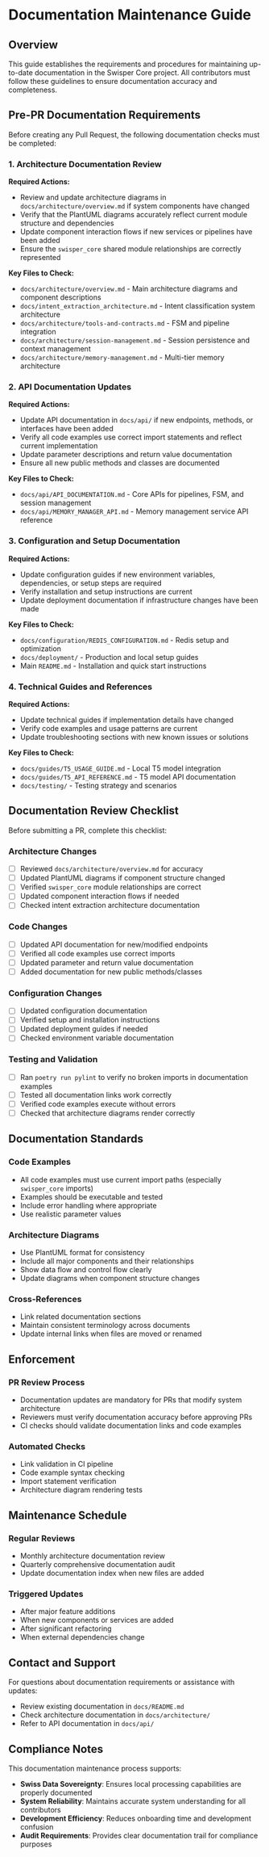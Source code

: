 # Documentation Maintenance Guide

## Overview

This guide establishes the requirements and procedures for maintaining up-to-date documentation in the Swisper Core project. All contributors must follow these guidelines to ensure documentation accuracy and completeness.

## Pre-PR Documentation Requirements

Before creating any Pull Request, the following documentation checks must be completed:

### 1. Architecture Documentation Review

**Required Actions:**
- Review and update architecture diagrams in `docs/architecture/overview.md` if system components have changed
- Verify that the PlantUML diagrams accurately reflect current module structure and dependencies
- Update component interaction flows if new services or pipelines have been added
- Ensure the `swisper_core` shared module relationships are correctly represented

**Key Files to Check:**
- `docs/architecture/overview.md` - Main architecture diagrams and component descriptions
- `docs/intent_extraction_architecture.md` - Intent classification system architecture
- `docs/architecture/tools-and-contracts.md` - FSM and pipeline integration
- `docs/architecture/session-management.md` - Session persistence and context management
- `docs/architecture/memory-management.md` - Multi-tier memory architecture

### 2. API Documentation Updates

**Required Actions:**
- Update API documentation in `docs/api/` if new endpoints, methods, or interfaces have been added
- Verify all code examples use correct import statements and reflect current implementation
- Update parameter descriptions and return value documentation
- Ensure all new public methods and classes are documented

**Key Files to Check:**
- `docs/api/API_DOCUMENTATION.md` - Core APIs for pipelines, FSM, and session management
- `docs/api/MEMORY_MANAGER_API.md` - Memory management service API reference

### 3. Configuration and Setup Documentation

**Required Actions:**
- Update configuration guides if new environment variables, dependencies, or setup steps are required
- Verify installation and setup instructions are current
- Update deployment documentation if infrastructure changes have been made

**Key Files to Check:**
- `docs/configuration/REDIS_CONFIGURATION.md` - Redis setup and optimization
- `docs/deployment/` - Production and local setup guides
- Main `README.md` - Installation and quick start instructions

### 4. Technical Guides and References

**Required Actions:**
- Update technical guides if implementation details have changed
- Verify code examples and usage patterns are current
- Update troubleshooting sections with new known issues or solutions

**Key Files to Check:**
- `docs/guides/T5_USAGE_GUIDE.md` - Local T5 model integration
- `docs/guides/T5_API_REFERENCE.md` - T5 model API documentation
- `docs/testing/` - Testing strategy and scenarios

## Documentation Review Checklist

Before submitting a PR, complete this checklist:

### Architecture Changes
- [ ] Reviewed `docs/architecture/overview.md` for accuracy
- [ ] Updated PlantUML diagrams if component structure changed
- [ ] Verified `swisper_core` module relationships are correct
- [ ] Updated component interaction flows if needed
- [ ] Checked intent extraction architecture documentation

### Code Changes
- [ ] Updated API documentation for new/modified endpoints
- [ ] Verified all code examples use correct imports
- [ ] Updated parameter and return value documentation
- [ ] Added documentation for new public methods/classes

### Configuration Changes
- [ ] Updated configuration documentation
- [ ] Verified setup and installation instructions
- [ ] Updated deployment guides if needed
- [ ] Checked environment variable documentation

### Testing and Validation
- [ ] Ran `poetry run pylint` to verify no broken imports in documentation examples
- [ ] Tested all documentation links work correctly
- [ ] Verified code examples execute without errors
- [ ] Checked that architecture diagrams render correctly

## Documentation Standards

### Code Examples
- All code examples must use current import paths (especially `swisper_core` imports)
- Examples should be executable and tested
- Include error handling where appropriate
- Use realistic parameter values

### Architecture Diagrams
- Use PlantUML format for consistency
- Include all major components and their relationships
- Show data flow and control flow clearly
- Update diagrams when component structure changes

### Cross-References
- Link related documentation sections
- Maintain consistent terminology across documents
- Update internal links when files are moved or renamed

## Enforcement

### PR Review Process
- Documentation updates are mandatory for PRs that modify system architecture
- Reviewers must verify documentation accuracy before approving PRs
- CI checks should validate documentation links and code examples

### Automated Checks
- Link validation in CI pipeline
- Code example syntax checking
- Import statement verification
- Architecture diagram rendering tests

## Maintenance Schedule

### Regular Reviews
- Monthly architecture documentation review
- Quarterly comprehensive documentation audit
- Update documentation index when new files are added

### Triggered Updates
- After major feature additions
- When new components or services are added
- After significant refactoring
- When external dependencies change

## Contact and Support

For questions about documentation requirements or assistance with updates:
- Review existing documentation in `docs/README.md`
- Check architecture documentation in `docs/architecture/`
- Refer to API documentation in `docs/api/`

## Compliance Notes

This documentation maintenance process supports:
- **Swiss Data Sovereignty**: Ensures local processing capabilities are properly documented
- **System Reliability**: Maintains accurate system understanding for all contributors
- **Development Efficiency**: Reduces onboarding time and development confusion
- **Audit Requirements**: Provides clear documentation trail for compliance purposes
